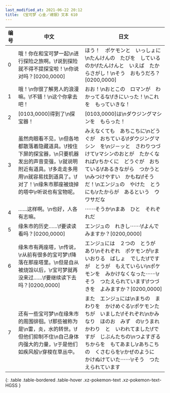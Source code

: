 ```yaml
---
last_modified_at: 2021-06-22 20:12
title: 《宝可梦 心金／魂银》文本 610
---
```

| 编号 | 中文 | 日文 |
| ---- | ---- | ---- |
| 0 | 哦！你在和宝可梦一起\n进行探险之旅啊。\f说到探险就不得不提探宝啦！\n你说对吗？[0200,0000] | ほう！　ポケモンと　いっしょに\nたんけんの　たびを　しているのか\fたんけんと　いえば　たからさがし！\nそう　おもうだろ？[0200,0000] |
| 1 | 哦！\n你很了解男人的浪漫嘛。\f不错！\n这个你拿去吧！ | おお！\nおとこの　ロマンが　わかってるな\fきにいった！\nこれを　もっていきな！ |
| 2 | [0103,0000]得到了\n探宝器！ | [0103,0000]は\nダウジングマシンを　もらった！ |
| 3 | 虽然肉眼看不见，\n但各地都散落着隐藏道具。\f按住下屏的探宝器，\n只要机器发出的声音变强，\r就说明附近有道具。\f多走走多用用\n就容易找到道具了。\f对了！\n缘朱市那座被烧掉的塔中\r听说也有宝物呢。 | みえなくても　あちこちに\nどうぐが　おちている\fダウジングマシン　を\nジ－ッと　さわりつづけて\rマシンのおとが　たかくなれば\rちかくに　どうぐが　おちている\fあるきながら　つかうと\nみつけやすい　かもね\fそうだ！\nエンジュの　やけた　とう　にも\rたからが　あるという　ウワサだな |
| 4 | ……这样啊。\n也好，人各有志嘛。 | ⋯⋯そうか\nまあ　ひと　それぞれだ |
| 5 | 缘朱市的历史……\f要读读看吗？[0200,0000] | エンジュの　れきし⋯⋯\fよんでみますか？[0200,0000] |
| 6 | 缘朱市有两座塔，\n传说，\r从前有很多的宝可梦\f降落在那座塔里。\n但是自从被烧毁以后，\r宝可梦就再没来过……\f要继续读下去吗？[0200,0000] | エンジュには　２つの　とうが　あり\nそれぞれ　ポケモンが\rまいおりる　ばしょ　でした\fですが　とうが　もえていらい\nポケモンを　みかけなくなった⋯⋯\rそう　つたえられています\fつづきを　よみますか？[0200,0000] |
| 7 | 还有一些宝可梦\n在缘朱市的周围徘徊。\f那些被称为是\n雷，炎，水的转世。\f但他们抑制不住\n自己身体内强大的力量，\r于是他们如疾风般\r穿梭在草丛中。 | また　エンジュには\nまちの　まわりを　かけめぐる\rポケモンたちが　いました\fそれぞれ\nかみなり　ほのお　みず　の\rうまれかわり　と　いわれてました\fですが　じぶんたちの\nつよすぎる　ちからを　もてあまし\rあちこちの　くさむらを\rかぜのように　かけぬけていた⋯⋯\rそう　つたえられています |
{: .table .table-bordered .table-hover .xz-pokemon-text .xz-pokemon-text-HGSS }